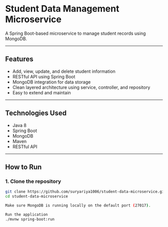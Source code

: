 #  Student Data Management Microservice

A Spring Boot-based microservice to manage student records using MongoDB.

---

##  Features

- Add, view, update, and delete student information
- RESTful API using Spring Boot
- MongoDB integration for data storage
- Clean layered architecture using service, controller, and repository
- Easy to extend and maintain

---

##  Technologies Used

- Java 8
- Spring Boot
- MongoDB
- Maven
- RESTful API

---

##  How to Run

### 1. Clone the repository
```bash
git clone https://github.com/suryariya1006/student-data-microservice.git
cd student-data-microservice  

Make sure MongoDB is running locally on the default port (27017).

Run the application
./mvnw spring-boot:run
